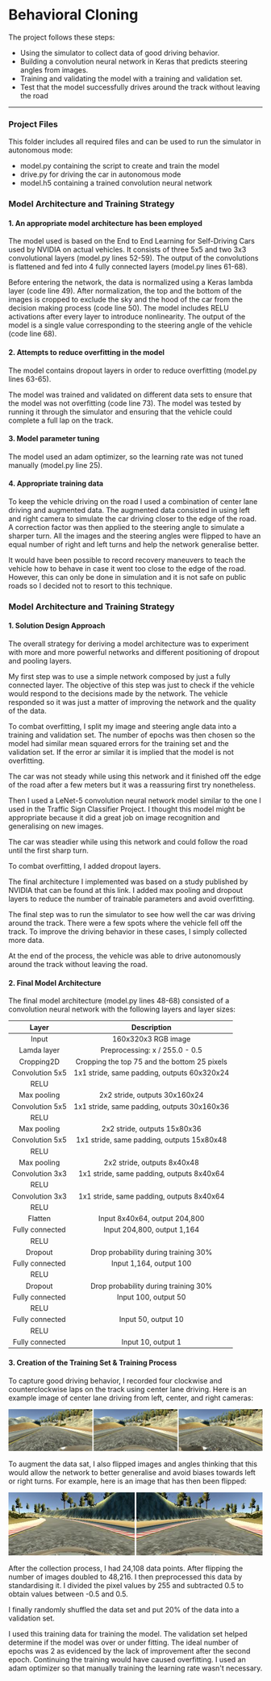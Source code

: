 # **Behavioral Cloning** 

The project follows these steps:
* Using the simulator to collect data of good driving behavior.
* Building a convolution neural network in Keras that predicts steering angles from images.
* Training and validating the model with a training and validation set.
* Test that the model successfully drives around the track without leaving the road

---

### Project Files

This folder includes all required files and can be used to run the simulator in autonomous mode:
* model.py containing the script to create and train the model
* drive.py for driving the car in autonomous mode
* model.h5 containing a trained convolution neural network 

### Model Architecture and Training Strategy

#### 1. An appropriate model architecture has been employed

The model used is based on the End to End Learning for Self-Driving Cars used by NVIDIA on actual vehicles. It consists of three 5x5 and two 3x3 convolutional layers (model.py lines 52-59). The output of the convolutions is flattened and fed into 4 fully connected layers (model.py lines 61-68). 

Before entering the network, the data is normalized using a Keras lambda layer (code line 49). After normalization, the top and the bottom of the images is cropped to exclude the sky and the hood of the car from the decision making process (code line 50). The model includes RELU activations after every layer to introduce nonlinearity. The output of the model is a single value corresponding to the steering angle of the vehicle (code line 68).

#### 2. Attempts to reduce overfitting in the model

The model contains dropout layers in order to reduce overfitting (model.py lines 63-65). 

The model was trained and validated on different data sets to ensure that the model was not overfitting (code line 73). The model was tested by running it through the simulator and ensuring that the vehicle could complete a full lap on the track.

#### 3. Model parameter tuning

The model used an adam optimizer, so the learning rate was not tuned manually (model.py line 25).

#### 4. Appropriate training data

To keep the vehicle driving on the road I used a combination of center lane driving and augmented data. The augmented data consisted in using left and right camera to simulate the car driving closer to the edge of the road. A correction factor was then applied to the steering angle to simulate a sharper turn. All the images and the steering angles were flipped to have an equal number of right and left turns and help the network generalise better.

It would have been possible to record recovery maneuvers to teach the vehicle how to behave in case it went too close to the edge of the road. However, this can only be done in simulation and it is not safe on public roads so I decided not to resort to this technique.

### Model Architecture and Training Strategy

#### 1. Solution Design Approach

The overall strategy for deriving a model architecture was to experiment with more and more powerful networks and different positioning of dropout and pooling layers.

My first step was to use a simple network composed by just a fully connected layer. The objective of this step was just to check if the vehicle would respond to the decisions made by the network. The vehicle responded so it was just a matter of improving the network and the quality of the data.

To combat overfitting, I split my image and steering angle data into a training and validation set. The number of epochs was then chosen so the model had similar mean squared errors for the training set and the validation set. If the error ar similar it is implied that the model is not overfitting. 

The car was not steady while using this network and it finished off the edge of the road after a few meters but it was a reassuring first try nonetheless.

Then I used a LeNet-5 convolution neural network model similar to the one I used in the Traffic Sign Classifier Project. I thought this model might be appropriate because it did a great job on image recognition and generalising on new images. 

The car was steadier while using this network and could follow the road until the first sharp turn.

To combat overfitting, I added dropout layers.

The final architecture I implemented was based on a study published by NVIDIA that can be found at this link. I added max pooling and dropout layers to reduce the number of trainable parameters and avoid overfitting.

The final step was to run the simulator to see how well the car was driving around the track. There were a few spots where the vehicle fell off the track. To improve the driving behavior in these cases, I simply collected more data.

At the end of the process, the vehicle was able to drive autonomously around the track without leaving the road.

#### 2. Final Model Architecture

The final model architecture (model.py lines 48-68) consisted of a convolution neural network with the following layers and layer sizes:

 Layer         		    | Description   	        					| 
|:---------------------:|:---------------------------------------------:| 
| Input         		| 160x320x3 RGB image   						| 
| Lamda layer      		| Preprocessing: x / 255.0 - 0.5				| 
| Cropping2D      		| Cropping the top 75 and the bottom 25 pixels  | 
| Convolution 5x5     	| 1x1 stride, same padding, outputs 60x320x24 	|
| RELU					|												|
| Max pooling	      	| 2x2 stride,  outputs 30x160x24 				|
| Convolution 5x5	    | 1x1 stride, same padding, outputs 30x160x36   |
| RELU					|												|
| Max pooling	      	| 2x2 stride,  outputs 15x80x36 			    |
| Convolution 5x5	    | 1x1 stride, same padding, outputs 15x80x48    |
| RELU					|												|
| Max pooling	      	| 2x2 stride,  outputs 8x40x48 				    |
| Convolution 3x3	    | 1x1 stride, same padding, outputs 8x40x64     |
| RELU					|												|
| Convolution 3x3	    | 1x1 stride, same padding, outputs 8x40x64     |
| RELU					|												|
| Flatten   	      	| Input 8x40x64, output 204,800   				    |
| Fully connected		| Input 204,800, output 1,164 						|
| RELU					|												|
| Dropout   	      	| Drop probability during training 30%		    |
| Fully connected		| Input 1,164, output 100   						|
| RELU					|												|
| Dropout   	      	| Drop probability during training 30%		    |
| Fully connected		| Input 100, output 50   						|
| RELU					|												|
| Fully connected		| Input 50, output 10   						|
| RELU					|												|
| Fully connected		| Input 10, output 1   					    |

#### 3. Creation of the Training Set & Training Process

To capture good driving behavior, I recorded four clockwise and counterclockwise laps on the track using center lane driving. Here is an example image of center lane driving from left, center, and right cameras:

![alt text](Assets/Center.png)

To augment the data sat, I also flipped images and angles thinking that this would allow the network to better generalise and avoid biases towards left or right turns. For example, here is an image that has then been flipped:

![alt text](Assets/Flip.png)


After the collection process, I had 24,108 data points. After flipping the number of images doubled to 48,216. I then preprocessed this data by standardising it. I divided the pixel values by 255 and subtracted 0.5 to obtain values between -0.5 and 0.5.

I finally randomly shuffled the data set and put 20% of the data into a validation set. 

I used this training data for training the model. The validation set helped determine if the model was over or under fitting. The ideal number of epochs was 2 as evidenced by the lack of improvement after the second epoch. Continuing the training would have caused overfitting. I used an adam optimizer so that manually training the learning rate wasn't necessary.
